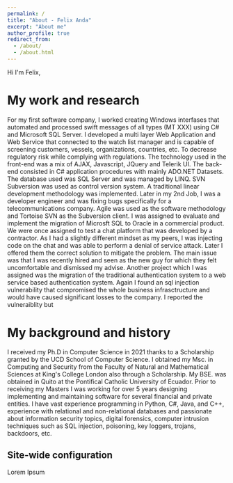 ```yaml
---
permalink: /
title: "About - Felix Anda"
excerpt: "About me"
author_profile: true
redirect_from: 
  - /about/
  - /about.html
---
```


Hi I'm Felix,


My work and research
======
For my first software company, I worked creating Windows interfases that automated and processed swift messages of all types (MT XXX) using C# and Microsoft SQL Server. I developed a multi layer Web Application and Web Service that connected to the watch list manager and is capable of screening customers, vessels, organizations, countries, etc. To decrease regulatory risk while complying with regulations. The technology used in the front-end was a mix of AJAX, Javascript, JQuery and Telerik UI. The back-end consisted in C# application procedures with mainly ADO.NET Datasets. The database used was SQL Server and was managed by LINQ. SVN Subversion was used as control version system. A traditional linear development methodology was implemented. Later in my 2nd Job, I was a developer engineer and was fixing bugs specifically for a telecommunications company. Agile was used as the software methodology and Tortoise SVN as the Subversion client. I was assigned to evaluate and implement the migration of Microsft SQL to Oracle in a commercial product. We were once assigned to test a chat platform that was developed by a contractor. As I had a slightly different mindset as my peers, I was injecting code on the chat and was able to perform a denial of service attack. Later I offered them the correct solution to mitigate the problem. The main issue was that I was recently hired and seen as the new guy for which they felt uncomfortable and dismissed my advise. Another project which I was assigned was the migration of the traditional authentication system to a web service based authentication system. Again I found an sql injection vulnerability that compromised the whole business infrasctructure and would have caused significant losses to the company. I reported the vulneraiblity but 


My background and history
======

I received my Ph.D in Computer Science in 2021 thanks to a Scholarship granted by the UCD School of Computer Science. I obtained my Msc. in Computing and Security from the Faculty of Natural and Mathematical Sciences at King's College London also through a Scholarship. My BSE. was obtained in Quito at the Pontifical Catholic University of Ecuador. Prior to receiving my Masters I was working for over 5 years designing implementing and maintaining software for several financial and private entities. I have vast experience programming in Python, C#, Java, and C++, experience with relational and non-relational databases and passionate about information security topics, digital forensics, computer intrusion techniques such as SQL injection, poisoning, key loggers, trojans, backdoors, etc.

Site-wide configuration
------
Lorem Ipsum

